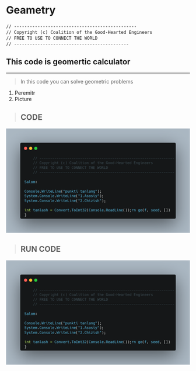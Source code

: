 # Geametry

    // -----------------------------------------------
    // Copyright (c) Coalition of the Good-Hearted Engineers
    // FREE TO USE TO CONNECT THE WORLD
    // --------------------------------------------

<h2>This code is geomertic calculator</h2>

---

> In this code you can solve geometric problems

1. Peremitr
2. Picture

> <h2>CODE</h2>
![CODE](/img/carbon.png)

> <h2>RUN CODE</h2>
![run code](/img/carbon.png)

